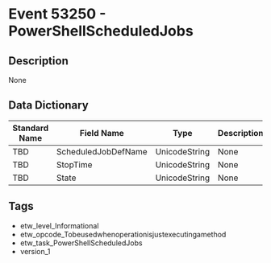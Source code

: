 # Event 53250 - PowerShellScheduledJobs

## Description
None

## Data Dictionary
|Standard Name|Field Name|Type|Description|Sample Value|
|---|---|---|---|---|
|TBD|ScheduledJobDefName|UnicodeString|None|`None`|
|TBD|StopTime|UnicodeString|None|`None`|
|TBD|State|UnicodeString|None|`None`|

## Tags
* etw_level_Informational
* etw_opcode_Tobeusedwhenoperationisjustexecutingamethod
* etw_task_PowerShellScheduledJobs
* version_1